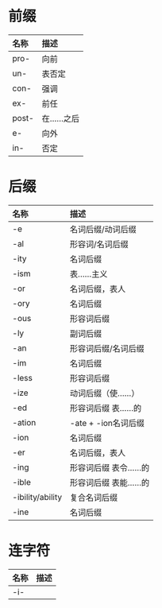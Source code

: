 
# 前缀
名称 | 描述
:-|:-
pro- | 向前
un- | 表否定
con- | 强调
ex- | 前任
post- | 在……之后
e- | 向外
in- | 否定


# 后缀
名称 | 描述
:-|:-
-e | 名词后缀/动词后缀
-al | 形容词/名词后缀
-ity | 名词后缀
-ism | 表……主义
-or | 名词后缀，表人
-ory | 名词后缀
-ous | 形容词后缀
-ly | 副词后缀
-an | 形容词后缀/名词后缀
-im | 名词后缀
-less | 形容词后缀
-ize | 动词后缀（使……）
-ed | 形容词后缀 表……的
-ation | -ate + -ion名词后缀
-ion | 名词后缀
-er | 名词后缀，表人
-ing | 形容词后缀 表令……的
-ible | 形容词后缀 表能……的
-ibility/ability | 复合名词后缀
-ine | 名词后缀


# 连字符
名称 | 描述
:-|:-
-i- |













